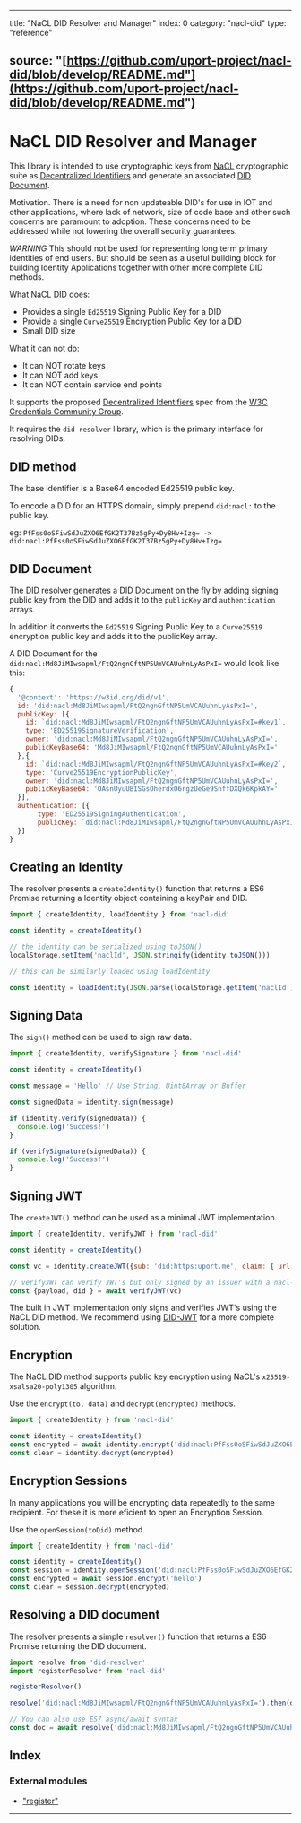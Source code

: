 
* * *

title: "NaCL DID Resolver and Manager" index: 0 category: "nacl-did" type: "reference"

source: "[https://github.com/uport-project/nacl-did/blob/develop/README.md"](https://github.com/uport-project/nacl-did/blob/develop/README.md")
-----------------------------------------------------------------------------------------------------------------------------------------------

NaCL DID Resolver and Manager
=============================

This library is intended to use cryptographic keys from [NaCL](http://nacl.cr.yp.to) cryptographic suite as [Decentralized Identifiers](https://w3c-ccg.github.io/did-spec/#decentralized-identifiers-dids) and generate an associated [DID Document](https://w3c-ccg.github.io/did-spec/#did-documents).

Motivation. There is a need for non updateable DID's for use in IOT and other applications, where lack of network, size of code base and other such concerns are paramount to adoption. These concerns need to be addressed while not lowering the overall security guarantees.

_WARNING_ This should not be used for representing long term primary identities of end users. But should be seen as a useful building block for building Identity Applications together with other more complete DID methods.

What NaCL DID does:

*   Provides a single `Ed25519` Signing Public Key for a DID
*   Provide a single `Curve25519` Encryption Public Key for a DID
*   Small DID size

What it can not do:

*   It can NOT rotate keys
*   It can NOT add keys
*   It can NOT contain service end points

It supports the proposed [Decentralized Identifiers](https://w3c-ccg.github.io/did-spec/) spec from the [W3C Credentials Community Group](https://w3c-ccg.github.io).

It requires the `did-resolver` library, which is the primary interface for resolving DIDs.

DID method
----------

The base identifier is a Base64 encoded Ed25519 public key.

To encode a DID for an HTTPS domain, simply prepend `did:nacl:` to the public key.

eg: `PfFss0oSFiwSdJuZXO6EfGK2T37Bz5gPy+Dy8Hv+Izg= -> did:nacl:PfFss0oSFiwSdJuZXO6EfGK2T37Bz5gPy+Dy8Hv+Izg=`

DID Document
------------

The DID resolver generates a DID Document on the fly by adding signing public key from the DID and adds it to the `publicKey` and `authentication` arrays.

In addition it converts the `Ed25519` Signing Public Key to a `Curve25519` encryption public key and adds it to the publicKey array.

A DID Document for the `did:nacl:Md8JiMIwsapml/FtQ2ngnGftNP5UmVCAUuhnLyAsPxI=` would look like this:

```javascript
{
  '@context': 'https://w3id.org/did/v1',
  id: 'did:nacl:Md8JiMIwsapml/FtQ2ngnGftNP5UmVCAUuhnLyAsPxI=',
  publicKey: [{
    id: `did:nacl:Md8JiMIwsapml/FtQ2ngnGftNP5UmVCAUuhnLyAsPxI=#key1`,
    type: 'ED25519SignatureVerification',
    owner: 'did:nacl:Md8JiMIwsapml/FtQ2ngnGftNP5UmVCAUuhnLyAsPxI=',
    publicKeyBase64: 'Md8JiMIwsapml/FtQ2ngnGftNP5UmVCAUuhnLyAsPxI='
  },{
    id: `did:nacl:Md8JiMIwsapml/FtQ2ngnGftNP5UmVCAUuhnLyAsPxI=#key2`,
    type: 'Curve25519EncryptionPublicKey',
    owner: 'did:nacl:Md8JiMIwsapml/FtQ2ngnGftNP5UmVCAUuhnLyAsPxI=',
    publicKeyBase64: 'OAsnUyuUBISGsOherdxO6rgzUeGe9SnffDXQk6KpkAY='
  }],
  authentication: [{
       type: 'ED25519SigningAuthentication',
       publicKey: `did:nacl:Md8JiMIwsapml/FtQ2ngnGftNP5UmVCAUuhnLyAsPxI=#key1`
  }]
}
```

Creating an Identity
--------------------

The resolver presents a `createIdentity()` function that returns a ES6 Promise returning a Identity object containing a keyPair and DID.

```javascript
import { createIdentity, loadIdentity } from 'nacl-did'

const identity = createIdentity()

// the identity can be serialized using toJSON()
localStorage.setItem('naclId', JSON.stringify(identity.toJSON()))

// this can be similarly loaded using loadIdentity

const identity = loadIdentity(JSON.parse(localStorage.getItem('naclId')))

```

Signing Data
------------

The `sign()` method can be used to sign raw data.

```javascript
import { createIdentity, verifySignature } from 'nacl-did'

const identity = createIdentity()

const message = 'Hello' // Use String, Uint8Array or Buffer

const signedData = identity.sign(message)

if (identity.verify(signedData)) {
  console.log('Success!')
}

if (verifySignature(signedData)) {
  console.log('Success!')
}

```

Signing JWT
-----------

The `createJWT()` method can be used as a minimal JWT implementation.

```javascript
import { createIdentity, verifyJWT } from 'nacl-did'

const identity = createIdentity()

const vc = identity.createJWT({sub: 'did:https:uport.me', claim: { url: 'https://uport.me'}})

// verifyJWT can verify JWT's but only signed by an issuer with a nacl-did
const {payload, did } = await verifyJWT(vc)
```

The built in JWT implementation only signs and verifies JWT's using the NaCL DID method. We recommend using [DID-JWT](https://github.com/uport-project/did-jwt) for a more complete solution.

Encryption
----------

The NaCL DID method supports public key encryption using NaCL's `x25519-xsalsa20-poly1305` algorithm.

Use the `encrypt(to, data)` and `decrypt(encrypted)` methods.

```javascript
import { createIdentity } from 'nacl-did'

const identity = createIdentity()
const encrypted = await identity.encrypt('did:nacl:PfFss0oSFiwSdJuZXO6EfGK2T37Bz5gPy+Dy8Hv+Izg=', 'hello'})
const clear = identity.decrypt(encrypted)

```

Encryption Sessions
-------------------

In many applications you will be encrypting data repeatedly to the same recipient. For these it is more eficient to open an Encryption Session.

Use the `openSession(toDid)` method.

```javascript
import { createIdentity } from 'nacl-did'

const identity = createIdentity()
const session = identity.openSession('did:nacl:PfFss0oSFiwSdJuZXO6EfGK2T37Bz5gPy+Dy8Hv+Izg=')
const encrypted = await session.encrypt('hello')
const clear = session.decrypt(encrypted)
```

Resolving a DID document
------------------------

The resolver presents a simple `resolver()` function that returns a ES6 Promise returning the DID document.

```javascript
import resolve from 'did-resolver'
import registerResolver from 'nacl-did'

registerResolver()

resolve('did:nacl:Md8JiMIwsapml/FtQ2ngnGftNP5UmVCAUuhnLyAsPxI=').then(doc => console.log)

// You can also use ES7 async/await syntax
const doc = await resolve('did:nacl:Md8JiMIwsapml/FtQ2ngnGftNP5UmVCAUuhnLyAsPxI=')
```

## Index

### External modules

* ["register"](modules/_register_.md)

---

